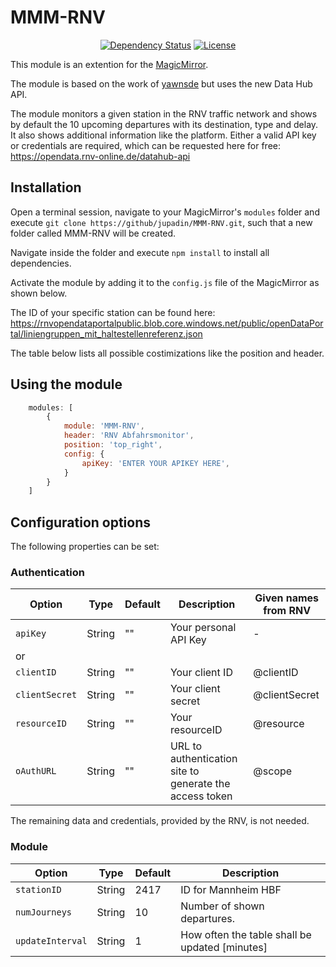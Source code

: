 # MMM-RNV

<p style="text-align: center">
    <a href="https://david-dm.org/jupadin/MMM-RNV"><img src="https://david-dm.org/jupadin/MMM-RNV.svg" alt ="Dependency Status"></a>
    <a href="https://choosealicense.com/licenses/mit"><img src="https://img.shields.io/badge/license-MIT-blue.svg" alt="License"></a>
</p>

This module is an extention for the [MagicMirror](https://github.com/MichMich/MagicMirror).

The module is based on the work of [yawnsde](https://github.com/yawnsde/MMM-RNV) but uses the new Data Hub API.

The module monitors a given station in the RNV traffic network and shows by default the 10 upcoming departures with its destination, type and delay. It also shows additional information like the platform.
Either a valid API key or credentials are required, which can be requested here for free: https://opendata.rnv-online.de/datahub-api

## Installation

Open a terminal session, navigate to your MagicMirror's `modules` folder and execute `git clone https://github/jupadin/MMM-RNV.git`, such that a new folder called MMM-RNV will be created.

Navigate inside the folder and execute `npm install` to install all dependencies.

Activate the module by adding it to the `config.js` file of the MagicMirror as shown below.

The ID of your specific station can be found here: https://rnvopendataportalpublic.blob.core.windows.net/public/openDataPortal/liniengruppen_mit_haltestellenreferenz.json


The table below lists all possible costimizations like the position and header.

## Using the module
````javascript
    modules: [
        {
            module: 'MMM-RNV',
            header: 'RNV Abfahrsmonitor',
            position: 'top_right',
            config: {
                apiKey: 'ENTER YOUR APIKEY HERE',
            }
        }
    ]
````

## Configuration options

The following properties can be set:

### Authentication

| Option | Type | Default | Description | Given names from RNV |
| ---- | ---- | ---- | ---- | ---- |
| `apiKey` | String | "" | Your personal API Key | - |
| or |
| `clientID`| String | "" | Your client ID | @clientID |
| `clientSecret` | String | "" | Your client secret | @clientSecret |
| `resourceID`| String | "" | Your resourceID | @resource |
| `oAuthURL` | String | "" | URL to authentication site to generate the access token | @scope |

The remaining data and credentials, provided by the RNV, is not needed.

### Module

| Option | Type | Default | Description |
| ---- | ---- | ---- | ---- |
| `stationID` | String | 2417 | ID for Mannheim HBF |
| `numJourneys` | String | 10 | Number of shown departures. |
| `updateInterval` | String | 1 | How often the table shall be updated [minutes] |